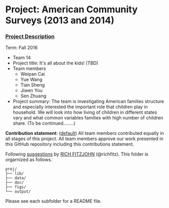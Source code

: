 # Project: American Community Surveys (2013 and 2014)
### [Project Description](doc/Project1_desc.md)

Term: Fall 2016

+ Team 14
+ Project title: It's all about the kids! (TBD)
+ Team members
	+ Weipan Cai
	+ Yue Wang
	+ Tian Sheng
	+ Jiwen You
	+ Sen Zhuang
+ Project summary: The team is investigating American families structure and especially interested the important role that children play in household. We will look into how living of children in different states vary and what common variables families with high number of children share. (To be continued........)

**Contribution statement**: ([default](doc/a_note_on_contributions.md)) All team members contributed equally in all stages of this project. All team members approve our work presented in this GitHub repository including this contributions statement.

Following [suggestions](http://nicercode.github.io/blog/2013-04-05-projects/) by [RICH FITZJOHN](http://nicercode.github.io/about/#Team) (@richfitz). This folder is orgarnized as follows.

```
proj/
├── lib/
├── data/
├── doc/
├── figs/
└── output/
```

Please see each subfolder for a README file.
